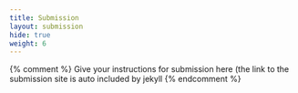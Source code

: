 ```yaml
---
title: Submission
layout: submission
hide: true
weight: 6
---
```


{% comment %} 
Give your instructions for submission here (the link to the
submission site is auto included by jekyll 
{% endcomment %}
